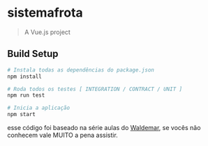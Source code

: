# sistemafrota

> A Vue.js project

## Build Setup

``` bash
# Instala todas as dependências do package.json
npm install

# Roda todos os testes [ INTEGRATION / CONTRACT / UNIT ]
npm run test

# Inicia a aplicação
npm start
```

esse código foi baseado na série aulas do [Waldemar](https://github.com/waldemarnt/building-testable-nodejs-api), se vocês não conhecem vale MUITO a pena assistir.
